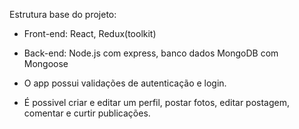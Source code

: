 Estrutura base do projeto:

* Front-end: React, Redux(toolkit)
* Back-end: Node.js com express, banco dados MongoDB com Mongoose

* O app possui validações de autenticação e login.

* É possivel criar e editar um perfil, postar fotos, editar postagem, comentar e curtir publicações.
